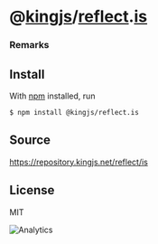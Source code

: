 # @[kingjs][@kingjs]/[reflect][ns0].[is][ns1]





### Remarks


## Install
With [npm](https://npmjs.org/) installed, run
```
$ npm install @kingjs/reflect.is
```

## Source
https://repository.kingjs.net/reflect/is
## License
MIT

![Analytics](https://analytics.kingjs.net/reflect/is)

[@kingjs]: https://www.npmjs.com/package/kingjs
[ns0]: https://www.npmjs.com/package/@kingjs/reflect
[ns1]: https://www.npmjs.com/package/@kingjs/reflect.is
